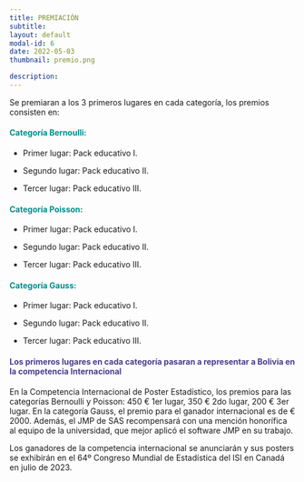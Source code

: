```yaml
---
title: PREMIACIÓN
subtitle: 
layout: default
modal-id: 6
date: 2022-05-03
thumbnail: premio.png

description: 
---
```


			
Se premiaran a los 3 primeros lugares en cada categoría, los premios consisten en:

<h4> <span style="color:darkcyan">Categoría Bernoulli:</span> </h4>

- Primer lugar: Pack educativo I.

- Segundo lugar: Pack educativo II.

- Tercer lugar: Pack educativo III.

<h4> <span style="color:darkcyan"> Categoría Poisson:</span> </h4>

- Primer lugar: Pack educativo I.

- Segundo lugar: Pack educativo II.

- Tercer lugar: Pack educativo III.

<h4> <span style="color:darkcyan"> Categoría Gauss: </span> </h4>

- Primer lugar: Pack educativo I.

- Segundo lugar: Pack educativo II.

- Tercer lugar: Pack educativo III.


				
<h4> <span style="color:darkslateblue"> Los primeros lugares en cada categoría pasaran a representar a Bolivia en la competencia Internacional </span> </h4>


En la Competencia Internacional de Poster Estadístico, los premios para las categorías Bernoulli y Poisson: 450 € 1er lugar, 350 € 2do lugar, 200 € 3er lugar. En la categoría Gauss, el premio para el ganador internacional es de € 2000. Además, el JMP de SAS recompensará con una mención honorífica al equipo de la universidad, que mejor aplicó el software JMP en su trabajo.

Los ganadores de la competencia internacional se anunciarán y sus posters se exhibirán en el 64º Congreso Mundial de Estadística del ISI en Canadá en julio de 2023.
